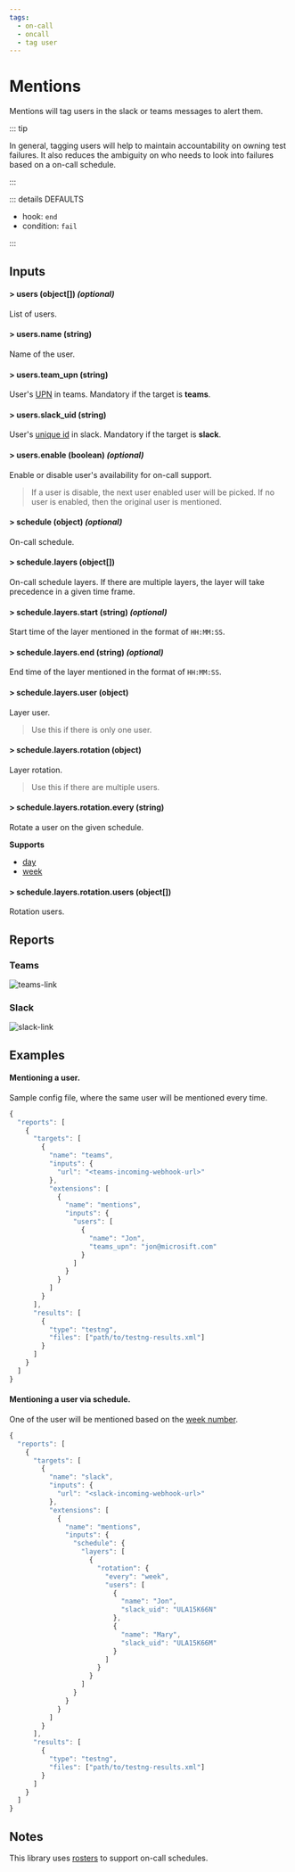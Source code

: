 ```yaml
---
tags:
  - on-call
  - oncall
  - tag user
---
```


# Mentions

Mentions will tag users in the slack or teams messages to alert them.

::: tip

In general, tagging users will help to maintain accountability on owning test failures. It also reduces the ambiguity on who needs to look into failures based on a on-call schedule. 

:::

::: details DEFAULTS

- hook: `end`
- condition: `fail`

:::

## Inputs

#### > users (object[]) _(optional)_

List of users.

#### > users.name (string)

Name of the user.

#### > users.team_upn (string)

User's [UPN](https://docs.microsoft.com/en-us/azure/active-directory/hybrid/plan-connect-userprincipalname) in teams. Mandatory if the target is **teams**.

#### > users.slack_uid (string)

User's [unique id](https://www.workast.com/help/articles/61000165203) in slack. Mandatory if the target is **slack**.

#### > users.enable (boolean) _(optional)_

Enable or disable user's availability for on-call support. 

> If a user is disable, the next user enabled user will be picked. If no user is enabled, then the original user is mentioned.

#### > schedule (object) _(optional)_

On-call schedule.

#### > schedule.layers (object[])

On-call schedule layers. If there are multiple layers, the layer will take precedence in a given time frame.

#### > schedule.layers.start (string) _(optional)_

Start time of the layer mentioned in the format of `HH:MM:SS`.

#### > schedule.layers.end (string) _(optional)_

End time of the layer mentioned in the format of `HH:MM:SS`.

#### > schedule.layers.user (object)

Layer user.

>  Use this if there is only one user.

#### > schedule.layers.rotation (object)

Layer rotation. 

> Use this if there are multiple users.

#### > schedule.layers.rotation.every (string)

Rotate a user on the given schedule.

**Supports**

- [day](https://www.epochconverter.com/daynumbers)
- [week](https://www.epochconverter.com/weeknumbers)

#### > schedule.layers.rotation.users (object[])

Rotation users.

## Reports

### Teams

![teams-link](../assets/images/teams/teams-mentions.png)

### Slack

![slack-link](../assets/images/slack/slack-mentions.png)

## Examples

#### Mentioning a user.

Sample config file, where the same user will be mentioned every time.

```js {12-20}
{
  "reports": [
    {
      "targets": [
        {
          "name": "teams",
          "inputs": {
            "url": "<teams-incoming-webhook-url>"
          },
          "extensions": [
            {
              "name": "mentions",
              "inputs": {
                "users": [
                  {
                    "name": "Jon",
                    "teams_upn": "jon@microsift.com"
                  }
                ]
              }   
            }
          ]
        }
      ],
      "results": [
        {
          "type": "testng",
          "files": ["path/to/testng-results.xml"]
        }
      ]
    }
  ]
}
```

#### Mentioning a user via schedule.

One of the user will be mentioned based on the [week number](https://www.epochconverter.com/weeknumbers).

```js {12-33}
{
  "reports": [
    {
      "targets": [
        {
          "name": "slack",
          "inputs": {
            "url": "<slack-incoming-webhook-url>"
          },
          "extensions": [
            {
              "name": "mentions",
              "inputs": {
                "schedule": {
                  "layers": [
                    {
                      "rotation": {
                        "every": "week",
                        "users": [
                          {
                            "name": "Jon",
                            "slack_uid": "ULA15K66N"
                          },
                          {
                            "name": "Mary",
                            "slack_uid": "ULA15K66M"
                          }
                        ]
                      }
                    }
                  ]
                }
              }   
            }
          ]
        }
      ],
      "results": [
        {
          "type": "testng",
          "files": ["path/to/testng-results.xml"]
        }
      ]
    }
  ]
}
```

## Notes

This library uses [rosters](https://github.com/test-results-reporter/rosters) to support on-call schedules.
